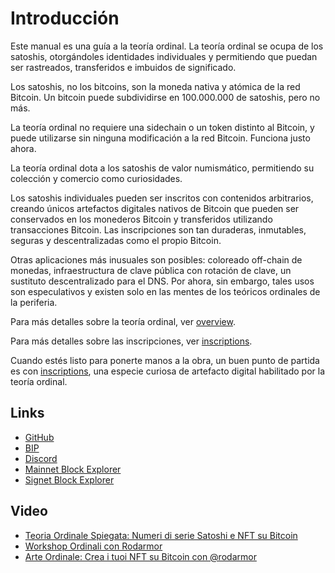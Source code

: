 Introducción
============

Este manual es una guía a la teoría ordinal. La teoría ordinal se ocupa
de los satoshis, otorgándoles identidades individuales y permitiendo que puedan ser rastreados,
transferidos e imbuidos de significado.

Los satoshis, no los bitcoins, son la moneda nativa y atómica de la red Bitcoin.
Un bitcoin puede subdividirse en 100.000.000 de satoshis, pero no más.

La teoría ordinal no requiere una sidechain o un token distinto al Bitcoin, y
puede utilizarse sin ninguna modificación a la red Bitcoin. Funciona justo ahora.

La teoría ordinal dota a los satoshis de valor numismático, permitiendo su
colección y comercio como curiosidades.

Los satoshis individuales pueden ser inscritos con contenidos arbitrarios, creando únicos
artefactos digitales nativos de Bitcoin que pueden ser conservados en los monederos Bitcoin y
transferidos utilizando transacciones Bitcoin. Las inscripciones son tan duraderas, inmutables,
seguras y descentralizadas como el propio Bitcoin.

Otras aplicaciones más inusuales son posibles: coloreado off-chain de monedas, infraestructura de clave pública
con rotación de clave, un sustituto descentralizado para el DNS. Por ahora, sin embargo, tales usos
son especulativos y existen solo en las mentes de los teóricos ordinales de la periferia.

Para más detalles sobre la teoría ordinal, ver [overview](overview.md).

Para más detalles sobre las inscripciones, ver [inscriptions](inscriptions.md).

Cuando estés listo para ponerte manos a la obra, un buen punto de partida es con
[inscriptions](guides/inscriptions.md), una especie curiosa de artefacto digital
habilitado por la teoría ordinal.

Links
-----

- [GitHub](https://github.com/ordinals/ord/)
- [BIP](https://github.com/ordinals/ord/blob/master/bip.mediawiki)
- [Discord](https://discord.gg/ordinals)
- [Mainnet Block Explorer](https://ordinals.com)
- [Signet Block Explorer](https://signet.ordinals.com)

Video
------

- [Teoria Ordinale Spiegata: Numeri di serie Satoshi e NFT su Bitcoin](https://www.youtube.com/watch?v=rSS0O2KQpsI)
- [Workshop Ordinali con Rodarmor](https://www.youtube.com/watch?v=MC_haVa6N3I)
- [Arte Ordinale: Crea i tuoi NFT su Bitcoin con @rodarmor](https://www.youtube.com/watch?v=j5V33kV3iqo)
